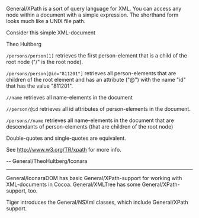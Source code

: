 General/XPath is a sort of query language for XML. You can access any node within a document with a simple expression. The shorthand form looks much like a UNIX file path.


Consider this simple XML-document
    
<persons>
    <person id="811201">
        <name>Theo</name>
        <surname>Hultberg</surname>
     </person>
</persons>


<code>/persons/person[1]</code>
retrieves the first person-element that is a child of the root node ("/" is the root node).

<code>/persons/person[@id="811201"]</code>
retrieves all person-elements that are children of the root element and has an attribute ("@<name>") with the name "id" that has the value "811201".

<code>//name</code>
retrieves all name-elements in the document

<code>//person/@id</code>
retrieves all id attributes of person-elements in the document.

<code>/persons//name</code>
retrieves all name-elements in the document that are descendants of person-elements (that are children of the root node)

Double-quotes and single-quotes are equivalent.

See http://www.w3.org/TR/xpath for more info.

-- General/TheoHultberg/Iconara

----

General/IconaraDOM has basic General/XPath-support for working with XML-documents in Cocoa. General/XMLTree has some General/XPath-support, too.

Tiger introduces the General/NSXml classes, which include General/XPath support.
